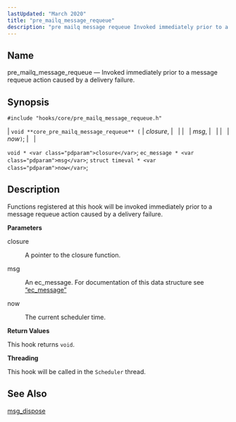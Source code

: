 ```yaml
---
lastUpdated: "March 2020"
title: "pre_mailq_message_requeue"
description: "pre mailq message requeue Invoked immediately prior to a message requeue action caused by a delivery failure void core pre mailq message requeue closure msg now void closure ec message msg struct timeval now Functions registered at this hook will be invoked immediately prior to a message requeue action caused..."
---
```


<a name="hooks.core.pre_mailq_message_requeue"></a> 
## Name

pre_mailq_message_requeue — Invoked immediately prior to a message requeue action caused by a delivery failure.

## Synopsis

`#include "hooks/core/pre_mailq_message_requeue.h"`

| `void **core_pre_mailq_message_requeue** (` | <var class="pdparam">closure</var>, |   |
|   | <var class="pdparam">msg</var>, |   |
|   | <var class="pdparam">now</var>`)`; |   |

`void * <var class="pdparam">closure</var>`;
`ec_message * <var class="pdparam">msg</var>`;
`struct timeval * <var class="pdparam">now</var>`;<a name="idp29674096"></a> 
## Description

Functions registered at this hook will be invoked immediately prior to a message requeue action caused by a delivery failure.

**<a name="idp29675408"></a> Parameters**

<dl class="variablelist">

<dt>closure</dt>

<dd>

A pointer to the closure function.

</dd>

<dt>msg</dt>

<dd>

An ec_message. For documentation of this data structure see [“ec_message”](/momentum/3/3-api/structs-ec-message)

</dd>

<dt>now</dt>

<dd>

The current scheduler time.

</dd>

</dl>

**<a name="idp29682336"></a> Return Values**

This hook returns `void`.

**<a name="idp29683696"></a> Threading**

This hook will be called in the `Scheduler` thread.

<a name="idp29685216"></a> 
## See Also

[msg_dispose](/momentum/3/3-api/hooks-generic-delivery-msg-dispose)